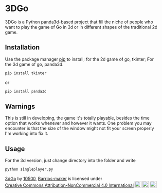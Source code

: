 # 3DGo
3DGo is a Python panda3d-based project that fill the niche of people who want to play the game of Go in 3d or in different shapes of the traditional 2d game.

 ## Installation
 Use the package manager [pip](https://pip.pypa.io/en/stable/) to install; for the 2d game of go, tkinter;
For the 3d game of go, panda3d.
```bash
pip install tkinter
```
or
```bash
pip install panda3d
```
 ## Warnings
 
This is still in developing, the game it's totally playable, besides the time option that works whenever and however it wants. One problem you may encounter is that the size of the window might not fit your screen properly I'm working into fix it.

## Usage
For the 3d version, just change directory into the folder and write
```python
python singleplayer.py
```
<p xmlns:cc="http://creativecommons.org/ns#" xmlns:dct="http://purl.org/dc/terms/"><a property="dct:title" rel="cc:attributionURL" href="https://github.com/10500x/3dGo">3dGo</a> by <a rel="cc:attributionURL dct:creator" property="cc:attributionName" href="https://github.com/10500x">10500</a>, <a rel="cc:attributionURL dct:creator" property="cc:attributionName" href="https://github.com/Barrios-maker">Barrios-maker</a> is licensed under <a href="https://creativecommons.org/licenses/by-nc-sa/4.0/" target="_blank" rel="license noopener noreferrer" style="display:inline-block;">Creative Commons Attribution-NonCommercial 4.0 International<img style="height:22px!important;margin-left:3px;vertical-align:text-bottom;" src="https://mirrors.creativecommons.org/presskit/icons/cc.svg?ref=chooser-v1" alt=""><img style="height:22px!important;margin-left:3px;vertical-align:text-bottom;" src="https://mirrors.creativecommons.org/presskit/icons/by.svg?ref=chooser-v1" alt=""><img style="height:22px!important;margin-left:3px;vertical-align:text-bottom;" src="https://mirrors.creativecommons.org/presskit/icons/nc.svg?ref=chooser-v1" alt=""></a></p>
